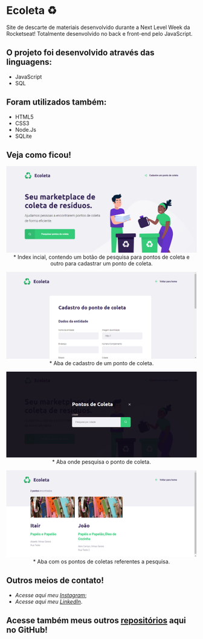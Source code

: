# Ecoleta ♻️
 Site de descarte de materiais desenvolvido durante a Next Level Week da Rocketseat!
 Totalmente desenvolvido no back e front-end pelo JavaScript.

## O projeto foi desenvolvido através das linguagens: 
 * JavaScript
 * SQL
 
## Foram utilizados também:
 * HTML5
 * CSS3
 * Node.Js
 * SQLite

## Veja como ficou!

 <p align="center">
<img src="https://github.com/MatheusFranciscone/site-ecoleta/blob/master/images/print1.png">
 * Index incial, contendo um botão de pesquisa para pontos de coleta e outro para cadastrar um ponto de coleta.
</p>

 <p align="center">
<img src="https://github.com/MatheusFranciscone/site-ecoleta/blob/master/images/print2.png">
 * Aba de cadastro de um ponto de coleta.
</p>

 <p align="center">
<img src="https://github.com/MatheusFranciscone/site-ecoleta/blob/master/images/print3.png">
 * Aba onde pesquisa o ponto de coleta.
</p>

 <p align="center">
<img src="https://github.com/MatheusFranciscone/site-ecoleta/blob/master/images/print4.png">
 * Aba com os pontos de coletas referentes a pesquisa.
</p>

 
## Outros meios de contato!

 * _Acesse aqui meu_ [_Instagram_](https://www.instagram.com/_franciscone/);
 * _Acesse aqui meu_ [_LinkedIn_](https://www.linkedin.com/in/matheus-franciscone/).
 
## Acesse também meus outros [repositórios](https://github.com/MatheusFranciscone?tab=repositories) aqui no GitHub!

